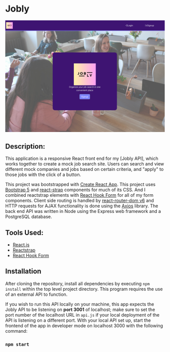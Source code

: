 # Jobly 

<img src='./public/jobly-login.png' alt=''>

## Description: 


This application is a responsive React front end for my [Jobly API], which works together to create a mock job search site. Users can search and view different mock companies and jobs based on certain criteria, and "apply" to those jobs with the click of a button.

This project was bootstrapped with [Create React App](https://github.com/facebook/create-react-app). This project uses [Bootstrap 5](https://getbootstrap.com/) and [react-strap](https://github.com/reactstrap/reactstrap) components for much of its CSS. And I combined reactstrap elements with [React Hook Form](https://react-hook-form.com/get-started/) for all of my form components. Client side routing is handled by [react-router-dom v6](https://www.npmjs.com/package/react-router-dom) and HTTP requests for AJAX functionality is done using the [Axios](https://github.com/axios/axios) library. The back end API was written in Node using the Express web framework and a PostgreSQL database.

## Tools Used: 

* [React.js](https://reactjs.org/)
* [Reactstrap](https://reactstrap.github.io/?path=/docs/home-installation--page)
* [React Hook Form](https://react-hook-form.com/get-started/)

## Installation
After cloning the repository, install all dependencies by executing `npm install` within the top level project directory. This program requires the use of an external API to function.

If you wish to run this API locally on your machine, this app expects the Jobly API to be listening on **port 3001** of localhost; make sure to set the port number of the localhost URL in `api.js` if your local deployment of the API is listening on a different port. With your local API set up, start the frontend of the app in developer mode on localhost 3000 with the following command:
### `npm start`
